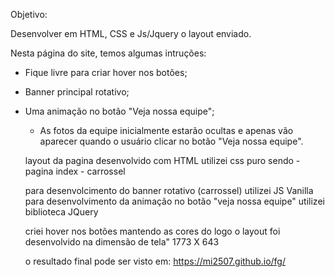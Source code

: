 Objetivo:

Desenvolver em HTML, CSS e Js/Jquery o layout enviado.

Nesta página do site, temos algumas intruções:

- Fique livre para criar hover nos botões;
- Banner principal rotativo;
- Uma animação no botão "Veja nossa equipe";
	- As fotos da equipe inicialmente estarão ocultas e apenas vão aparecer quando o usuário clicar no botão "Veja nossa equipe".


  layout da pagina desenvolvido com HTML 
  utilizei css puro sendo - pagina index
                          - carrossel 

  para desenvolcimento do banner rotativo (carrossel) utilizei JS Vanilla
  para desenvolvimento da animação no botão "veja nossa equipe" utilizei biblioteca JQuery 

  criei hover nos botões mantendo as cores do logo
  o layout foi desenvolvido na dimensão de tela"  1773 X 643
  
  o resultado final pode ser visto em: https://mi2507.github.io/fg/
  
